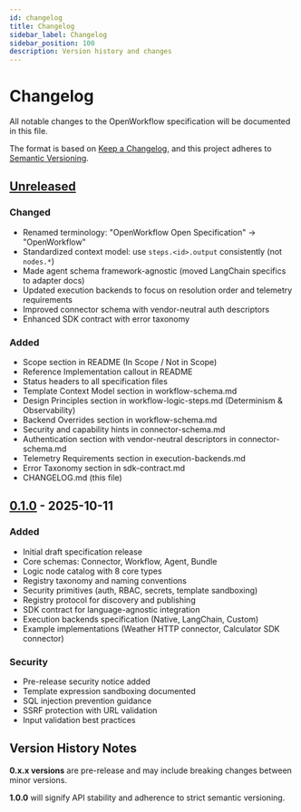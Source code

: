 ```yaml
---
id: changelog
title: Changelog
sidebar_label: Changelog
sidebar_position: 100
description: Version history and changes
---
```

# Changelog

All notable changes to the OpenWorkflow specification will be documented in this file.

The format is based on [Keep a Changelog](https://keepachangelog.com/en/1.0.0/),
and this project adheres to [Semantic Versioning](https://semver.org/spec/v2.0.0.html).

## [Unreleased]

### Changed
- Renamed terminology: "OpenWorkflow Open Specification" → "OpenWorkflow"
- Standardized context model: use `steps.<id>.output` consistently (not `nodes.*`)
- Made agent schema framework-agnostic (moved LangChain specifics to adapter docs)
- Updated execution backends to focus on resolution order and telemetry requirements
- Improved connector schema with vendor-neutral auth descriptors
- Enhanced SDK contract with error taxonomy

### Added
- Scope section in README (In Scope / Not in Scope)
- Reference Implementation callout in README
- Status headers to all specification files
- Template Context Model section in workflow-schema.md
- Design Principles section in workflow-logic-steps.md (Determinism & Observability)
- Backend Overrides section in workflow-schema.md
- Security and capability hints in connector-schema.md
- Authentication section with vendor-neutral descriptors in connector-schema.md
- Telemetry Requirements section in execution-backends.md
- Error Taxonomy section in sdk-contract.md
- CHANGELOG.md (this file)

## [0.1.0] - 2025-10-11

### Added
- Initial draft specification release
- Core schemas: Connector, Workflow, Agent, Bundle
- Logic node catalog with 8 core types
- Registry taxonomy and naming conventions
- Security primitives (auth, RBAC, secrets, template sandboxing)
- Registry protocol for discovery and publishing
- SDK contract for language-agnostic integration
- Execution backends specification (Native, LangChain, Custom)
- Example implementations (Weather HTTP connector, Calculator SDK connector)

### Security
- Pre-release security notice added
- Template expression sandboxing documented
- SQL injection prevention guidance
- SSRF protection with URL validation
- Input validation best practices

## Version History Notes

**0.x.x versions** are pre-release and may include breaking changes between minor versions.

**1.0.0** will signify API stability and adherence to strict semantic versioning.

[Unreleased]: https://github.com/Open-Workflow/OpenWorkflow-Specification/compare/v0.1.0...HEAD
[0.1.0]: https://github.com/Open-Workflow/OpenWorkflow-Specification/releases/tag/v0.1.0
